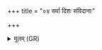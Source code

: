 +++
title = "०४ सर्वा दिशः संविदानाः"

+++
<details><summary>मूलम् (GR)</summary>

सर्वा दिशः संविदानाः सध्रीचीः  
सान्तर्देशाः प्रति गृह्णन्तु तेजसम् ।  
ते रक्षन्तु तव तुभ्यम् एतं  
ताभ्यो जुहोमि हविषा घृतेन ॥
</details>